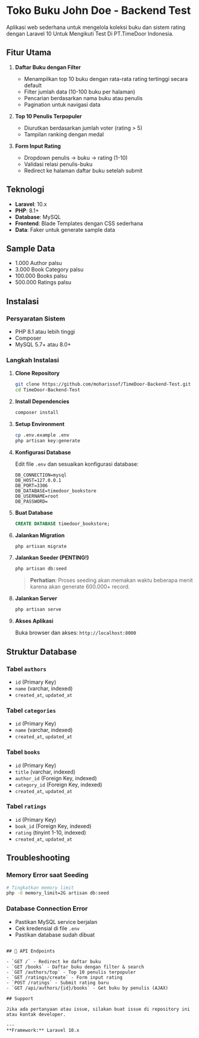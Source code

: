 # Toko Buku John Doe - Backend Test

Aplikasi web sederhana untuk mengelola koleksi buku dan sistem rating dengan Laravel 10 Untuk Mengikuti Test Di PT.TimeDoor Indonesia. 

## Fitur Utama

1. **Daftar Buku dengan Filter**
   - Menampilkan top 10 buku dengan rata-rata rating tertinggi secara default
   - Filter jumlah data (10-100 buku per halaman)
   - Pencarian berdasarkan nama buku atau penulis
   - Pagination untuk navigasi data

2. **Top 10 Penulis Terpopuler**
   - Diurutkan berdasarkan jumlah voter (rating > 5)
   - Tampilan ranking dengan medal

3. **Form Input Rating**
   - Dropdown penulis → buku → rating (1-10)
   - Validasi relasi penulis-buku
   - Redirect ke halaman daftar buku setelah submit

## Teknologi

- **Laravel**: 10.x
- **PHP**: 8.1+
- **Database**: MySQL
- **Frontend**: Blade Templates dengan CSS sederhana
- **Data**: Faker untuk generate sample data

## Sample Data

- 1.000 Author palsu
- 3.000 Book Category palsu  
- 100.000 Books palsu
- 500.000 Ratings palsu

## Instalasi

### Persyaratan Sistem

- PHP 8.1 atau lebih tinggi
- Composer
- MySQL 5.7+ atau 8.0+

### Langkah Instalasi

1. **Clone Repository**
   ```bash
   git clone https://github.com/moharissof/TimeDoor-Backend-Test.git
   cd TimeDoor-Backend-Test
   ```

2. **Install Dependencies**
   ```bash
   composer install
   ```

3. **Setup Environment**
   ```bash
   cp .env.example .env
   php artisan key:generate
   ```

4. **Konfigurasi Database**
   
   Edit file `.env` dan sesuaikan konfigurasi database:
   ```env
   DB_CONNECTION=mysql
   DB_HOST=127.0.0.1
   DB_PORT=3306
   DB_DATABASE=timedoor_bookstore
   DB_USERNAME=root
   DB_PASSWORD=
   ```

5. **Buat Database**
   ```sql
   CREATE DATABASE timedoor_bookstore;
   ```

6. **Jalankan Migration**
   ```bash
   php artisan migrate
   ```

7. **Jalankan Seeder (PENTING!)**
   ```bash
   php artisan db:seed
   ```
   >**Perhatian**: Proses seeding akan memakan waktu beberapa menit karena akan generate 600.000+ record.

8. **Jalankan Server**
   ```bash
   php artisan serve
   ```

9. **Akses Aplikasi**
   
   Buka browser dan akses: `http://localhost:8000`

## Struktur Database

### Tabel `authors`
- `id` (Primary Key)
- `name` (varchar, indexed)
- `created_at`, `updated_at`

### Tabel `categories` 
- `id` (Primary Key)
- `name` (varchar, indexed)
- `created_at`, `updated_at`

### Tabel `books`
- `id` (Primary Key)
- `title` (varchar, indexed)
- `author_id` (Foreign Key, indexed)
- `category_id` (Foreign Key, indexed)
- `created_at`, `updated_at`

### Tabel `ratings`
- `id` (Primary Key)
- `book_id` (Foreign Key, indexed)
- `rating` (tinyint 1-10, indexed)
- `created_at`, `updated_at`

## Troubleshooting

### Memory Error saat Seeding
```bash
# Tingkatkan memory limit
php -d memory_limit=2G artisan db:seed
```

### Database Connection Error
- Pastikan MySQL service berjalan
- Cek kredensial di file `.env`
- Pastikan database sudah dibuat


```

## 📝 API Endpoints

- `GET /` - Redirect ke daftar buku
- `GET /books` - Daftar buku dengan filter & search
- `GET /authors/top` - Top 10 penulis terpopuler
- `GET /ratings/create` - Form input rating
- `POST /ratings` - Submit rating baru
- `GET /api/authors/{id}/books` - Get buku by penulis (AJAX)

## Support

Jika ada pertanyaan atau issue, silakan buat issue di repository ini atau kontak developer.

---
**Framework:** Laravel 10.x
